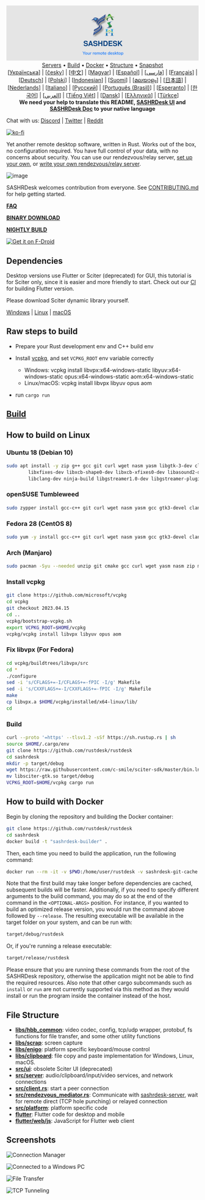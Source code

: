 <p align="center">
  <img src="res/logo-header.svg" alt="SASHRDesk - Your remote desktop"><br>
  <a href="#free-public-servers">Servers</a> •
  <a href="#raw-steps-to-build">Build</a> •
  <a href="#how-to-build-with-docker">Docker</a> •
  <a href="#file-structure">Structure</a> •
  <a href="#snapshot">Snapshot</a><br>
  [<a href="docs/README-UA.md">Українська</a>] | [<a href="docs/README-CS.md">česky</a>] | [<a href="docs/README-ZH.md">中文</a>] | [<a href="docs/README-HU.md">Magyar</a>] | [<a href="docs/README-ES.md">Español</a>] | [<a href="docs/README-FA.md">فارسی</a>] | [<a href="docs/README-FR.md">Français</a>] | [<a href="docs/README-DE.md">Deutsch</a>] | [<a href="docs/README-PL.md">Polski</a>] | [<a href="docs/README-ID.md">Indonesian</a>] | [<a href="docs/README-FI.md">Suomi</a>] | [<a href="docs/README-ML.md">മലയാളം</a>] | [<a href="docs/README-JP.md">日本語</a>] | [<a href="docs/README-NL.md">Nederlands</a>] | [<a href="docs/README-IT.md">Italiano</a>] | [<a href="docs/README-RU.md">Русский</a>] | [<a href="docs/README-PTBR.md">Português (Brasil)</a>] | [<a href="docs/README-EO.md">Esperanto</a>] | [<a href="docs/README-KR.md">한국어</a>] | [<a href="docs/README-AR.md">العربي</a>] | [<a href="docs/README-VN.md">Tiếng Việt</a>] | [<a href="docs/README-DA.md">Dansk</a>] | [<a href="docs/README-GR.md">Ελληνικά</a>] | [<a href="docs/README-TR.md">Türkçe</a>]<br>
  <b>We need your help to translate this README, <a href="https://github.com/rustdesk/rustdesk/tree/master/src/lang">SASHRDesk UI</a> and <a href="https://github.com/rustdesk/doc.sash.com.my">SASHRDesk Doc</a> to your native language</b>
</p>

Chat with us: [Discord](https://discord.gg/nDceKgxnkV) | [Twitter](https://twitter.com/rustdesk) | [Reddit](https://www.reddit.com/r/rustdesk)

[![ko-fi](https://ko-fi.com/img/githubbutton_sm.svg)](https://ko-fi.com/I2I04VU09)

Yet another remote desktop software, written in Rust. Works out of the box, no configuration required. You have full control of your data, with no concerns about security. You can use our rendezvous/relay server, [set up your own](https://sash.com.my/server), or [write your own rendezvous/relay server](https://github.com/rustdesk/rustdesk-server-demo).

![image](https://user-images.githubusercontent.com/71636191/171661982-430285f0-2e12-4b1d-9957-4a58e375304d.png)

SASHRDesk welcomes contribution from everyone. See [CONTRIBUTING.md](docs/CONTRIBUTING.md) for help getting started.

[**FAQ**](https://github.com/rustdesk/rustdesk/wiki/FAQ)

[**BINARY DOWNLOAD**](https://github.com/rustdesk/rustdesk/releases)

[**NIGHTLY BUILD**](https://github.com/rustdesk/rustdesk/releases/tag/nightly)

[<img src="https://fdroid.gitlab.io/artwork/badge/get-it-on.png"
    alt="Get it on F-Droid"
    height="80">](https://f-droid.org/en/packages/com.carriez.flutter_hbb)

## Dependencies

Desktop versions use Flutter or Sciter (deprecated) for GUI, this tutorial is for Sciter only, since it is easier and more friendly to start. Check out our [CI](https://github.com/rustdesk/rustdesk/blob/master/.github/workflows/flutter-build.yml) for building Flutter version.

Please download Sciter dynamic library yourself.

[Windows](https://raw.githubusercontent.com/c-smile/sciter-sdk/master/bin.win/x64/sciter.dll) |
[Linux](https://raw.githubusercontent.com/c-smile/sciter-sdk/master/bin.lnx/x64/libsciter-gtk.so) |
[macOS](https://raw.githubusercontent.com/c-smile/sciter-sdk/master/bin.osx/libsciter.dylib)

## Raw steps to build

- Prepare your Rust development env and C++ build env

- Install [vcpkg](https://github.com/microsoft/vcpkg), and set `VCPKG_ROOT` env variable correctly

  - Windows: vcpkg install libvpx:x64-windows-static libyuv:x64-windows-static opus:x64-windows-static aom:x64-windows-static
  - Linux/macOS: vcpkg install libvpx libyuv opus aom

- run `cargo run`

## [Build](https://sash.com.my/docs/en/dev/build/)

## How to build on Linux

### Ubuntu 18 (Debian 10)

```sh
sudo apt install -y zip g++ gcc git curl wget nasm yasm libgtk-3-dev clang libxcb-randr0-dev libxdo-dev \
        libxfixes-dev libxcb-shape0-dev libxcb-xfixes0-dev libasound2-dev libpulse-dev cmake make \
        libclang-dev ninja-build libgstreamer1.0-dev libgstreamer-plugins-base1.0-dev
```

### openSUSE Tumbleweed

```sh
sudo zypper install gcc-c++ git curl wget nasm yasm gcc gtk3-devel clang libxcb-devel libXfixes-devel cmake alsa-lib-devel gstreamer-devel gstreamer-plugins-base-devel xdotool-devel
```

### Fedora 28 (CentOS 8)

```sh
sudo yum -y install gcc-c++ git curl wget nasm yasm gcc gtk3-devel clang libxcb-devel libxdo-devel libXfixes-devel pulseaudio-libs-devel cmake alsa-lib-devel
```

### Arch (Manjaro)

```sh
sudo pacman -Syu --needed unzip git cmake gcc curl wget yasm nasm zip make pkg-config clang gtk3 xdotool libxcb libxfixes alsa-lib pipewire
```

### Install vcpkg

```sh
git clone https://github.com/microsoft/vcpkg
cd vcpkg
git checkout 2023.04.15
cd ..
vcpkg/bootstrap-vcpkg.sh
export VCPKG_ROOT=$HOME/vcpkg
vcpkg/vcpkg install libvpx libyuv opus aom
```

### Fix libvpx (For Fedora)

```sh
cd vcpkg/buildtrees/libvpx/src
cd *
./configure
sed -i 's/CFLAGS+=-I/CFLAGS+=-fPIC -I/g' Makefile
sed -i 's/CXXFLAGS+=-I/CXXFLAGS+=-fPIC -I/g' Makefile
make
cp libvpx.a $HOME/vcpkg/installed/x64-linux/lib/
cd
```

### Build

```sh
curl --proto '=https' --tlsv1.2 -sSf https://sh.rustup.rs | sh
source $HOME/.cargo/env
git clone https://github.com/rustdesk/rustdesk
cd sashrdesk
mkdir -p target/debug
wget https://raw.githubusercontent.com/c-smile/sciter-sdk/master/bin.lnx/x64/libsciter-gtk.so
mv libsciter-gtk.so target/debug
VCPKG_ROOT=$HOME/vcpkg cargo run
```

## How to build with Docker

Begin by cloning the repository and building the Docker container:

```sh
git clone https://github.com/rustdesk/rustdesk
cd sashrdesk
docker build -t "sashrdesk-builder" .
```

Then, each time you need to build the application, run the following command:

```sh
docker run --rm -it -v $PWD:/home/user/rustdesk -v sashrdesk-git-cache:/home/user/.cargo/git -v sashrdesk-registry-cache:/home/user/.cargo/registry -e PUID="$(id -u)" -e PGID="$(id -g)" sashrdesk-builder
```

Note that the first build may take longer before dependencies are cached, subsequent builds will be faster. Additionally, if you need to specify different arguments to the build command, you may do so at the end of the command in the `<OPTIONAL-ARGS>` position. For instance, if you wanted to build an optimized release version, you would run the command above followed by `--release`. The resulting executable will be available in the target folder on your system, and can be run with:

```sh
target/debug/rustdesk
```

Or, if you're running a release executable:

```sh
target/release/rustdesk
```

Please ensure that you are running these commands from the root of the SASHRDesk repository, otherwise the application might not be able to find the required resources. Also note that other cargo subcommands such as `install` or `run` are not currently supported via this method as they would install or run the program inside the container instead of the host.

## File Structure

- **[libs/hbb_common](https://github.com/rustdesk/rustdesk/tree/master/libs/hbb_common)**: video codec, config, tcp/udp wrapper, protobuf, fs functions for file transfer, and some other utility functions
- **[libs/scrap](https://github.com/rustdesk/rustdesk/tree/master/libs/scrap)**: screen capture
- **[libs/enigo](https://github.com/rustdesk/rustdesk/tree/master/libs/enigo)**: platform specific keyboard/mouse control
- **[libs/clipboard](https://github.com/rustdesk/rustdesk/tree/master/libs/clipboard)**: file copy and paste implementation for Windows, Linux, macOS.
- **[src/ui](https://github.com/rustdesk/rustdesk/tree/master/src/ui)**: obsolete Sciter UI (deprecated)
- **[src/server](https://github.com/rustdesk/rustdesk/tree/master/src/server)**: audio/clipboard/input/video services, and network connections
- **[src/client.rs](https://github.com/rustdesk/rustdesk/tree/master/src/client.rs)**: start a peer connection
- **[src/rendezvous_mediator.rs](https://github.com/rustdesk/rustdesk/tree/master/src/rendezvous_mediator.rs)**: Communicate with [sashrdesk-server](https://github.com/rustdesk/rustdesk-server), wait for remote direct (TCP hole punching) or relayed connection
- **[src/platform](https://github.com/rustdesk/rustdesk/tree/master/src/platform)**: platform specific code
- **[flutter](https://github.com/rustdesk/rustdesk/tree/master/flutter)**: Flutter code for desktop and mobile
- **[flutter/web/js](https://github.com/rustdesk/rustdesk/tree/master/flutter/web/js)**: JavaScript for Flutter web client

## Screenshots

![Connection Manager](https://github.com/rustdesk/rustdesk/assets/28412477/db82d4e7-c4bc-4823-8e6f-6af7eadf7651)

![Connected to a Windows PC](https://github.com/rustdesk/rustdesk/assets/28412477/9baa91e9-3362-4d06-aa1a-7518edcbd7ea)

![File Transfer](https://github.com/rustdesk/rustdesk/assets/28412477/39511ad3-aa9a-4f8c-8947-1cce286a46ad)

![TCP Tunneling](https://github.com/rustdesk/rustdesk/assets/28412477/78e8708f-e87e-4570-8373-1360033ea6c5)
